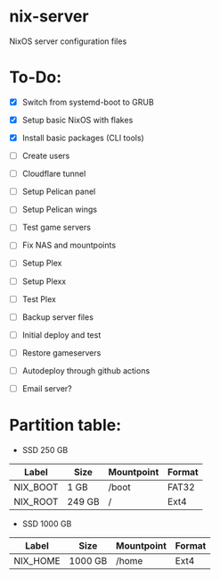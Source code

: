 # nix-server
NixOS server configuration files

# To-Do: 
- [X] Switch from systemd-boot to GRUB
- [X] Setup basic NixOS with flakes
- [X] Install basic packages (CLI tools)
- [ ] Create users
- [ ] Cloudflare tunnel
- [ ] Setup Pelican panel
- [ ] Setup Pelican wings
- [ ] Test game servers 
- [ ] Fix NAS and mountpoints
- [ ] Setup Plex
- [ ] Setup Plexx
- [ ] Test Plex
- [ ] Backup server files 
- [ ] Initial deploy and test 
- [ ] Restore gameservers
- [ ] Autodeploy through github actions
- [ ] Email server? 


# Partition table: 

- SSD 250 GB

| Label    	| Size   	| Mountpoint 	| Format 	|
|----------	|--------	|------------	|--------	|
| NIX_BOOT 	| 1 GB   	| /boot      	| FAT32  	|
| NIX_ROOT 	| 249 GB 	| /          	| Ext4   	|

- SSD 1000 GB

| Label    	| Size    	| Mountpoint 	| Format 	|
|----------	|---------	|------------	|--------	|
| NIX_HOME 	| 1000 GB 	| /home      	| Ext4   	|
